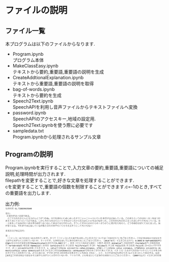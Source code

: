 # ファイルの説明
## ファイル一覧
本プログラムは以下のファイルからなります.
* Program.ipynb  
  プログラム本体
* MakeClassEasy.ipynb  
  テキストから要約,重要語,重要語の説明を生成
* CreateAddtionalExplanation.ipynb  
  テキストから重要語,重要語の説明を取得
* bag-of-words.ipynb  
  テキストから要約を生成
* Speech2Text.ipynb  
  SpeechAPIを利用し音声ファイルからテキストファイルへ変換
* password.ipynb  
  SpeechAPIのアクセスキー,地域の設定用.  
  Speech2Text.ipynbを使う際に必要です
* sampledata.txt  
  Program.ipynbから処理されるサンプル文章

## Programの説明
Program.ipynbを実行することで,入力文章の要約,重要語,重要語についての補足説明,処理時間が出力されます.  
filepathを変更することで,好きな文章を処理することができます.  
cを変更することで,重要語の個数を制限することができます.c=-1のとき,すべての重要語を出力します.    
  
出力例:  
![出力例](sample_output.png)
